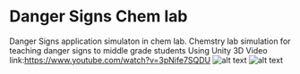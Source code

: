 # Danger Signs Chem lab
 Danger Signs application simulaton in chem lab.
 Chemstry lab simulation for teaching danger signs to middle grade students Using Unity 3D
  Video link:https://www.youtube.com/watch?v=3pNife7SQDU
 ![alt text](https://i.imgur.com/7Gq5O4i.jpeg)
 ![alt text](https://i.imgur.com/NwvCsdM.jpeg)
